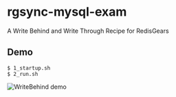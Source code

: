 # rgsync-mysql-exam
A Write Behind and Write Through Recipe for RedisGears


## Demo
```
$ 1_startup.sh
$ 2_run.sh
```

![WriteBehind demo](https://github.com/RedisGears/rgsync/raw/master/demo/WriteBehindDemo.gif)
